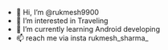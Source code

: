- 👋 Hi, I’m @rukmesh9900
- 👀 I’m interested in Traveling
- 🌱 I’m currently learning Android developing
- 📫 reach me via insta rukmesh_sharma_

<!---
rukmesh9900/rukmesh9900 is a ✨ special ✨ repository because its `README.md` (this file) appears on your GitHub profile.
You can click the Preview link to take a look at your changes.
--->
